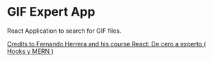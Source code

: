 # GIF Expert App
React Application to search for GIF files.  

[Credits to Fernando Herrera and his course React: De cero a experto ( Hooks y MERN )](https://www.udemy.com/course/react-cero-experto/)  
